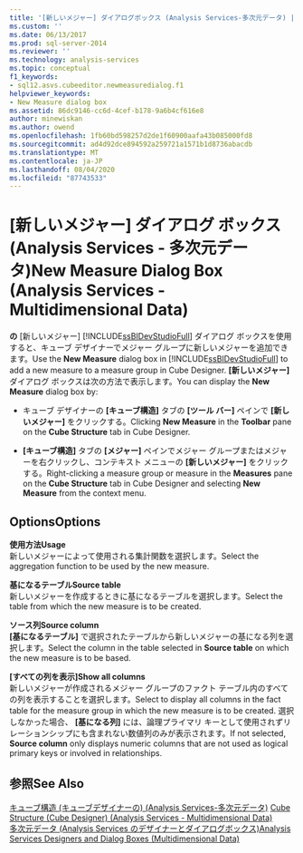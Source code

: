 ```yaml
---
title: '[新しいメジャー] ダイアログボックス (Analysis Services-多次元データ) |Microsoft Docs'
ms.custom: ''
ms.date: 06/13/2017
ms.prod: sql-server-2014
ms.reviewer: ''
ms.technology: analysis-services
ms.topic: conceptual
f1_keywords:
- sql12.asvs.cubeeditor.newmeasuredialog.f1
helpviewer_keywords:
- New Measure dialog box
ms.assetid: 86dc9146-cc6d-4cef-b178-9a6b4cf616e8
author: minewiskan
ms.author: owend
ms.openlocfilehash: 1fb60bd598257d2de1f60900aafa43b085000fd8
ms.sourcegitcommit: ad4d92dce894592a259721a1571b1d8736abacdb
ms.translationtype: MT
ms.contentlocale: ja-JP
ms.lasthandoff: 08/04/2020
ms.locfileid: "87743533"
---
```

# <a name="new-measure-dialog-box-analysis-services---multidimensional-data"></a><span data-ttu-id="486c1-102">[新しいメジャー] ダイアログ ボックス (Analysis Services - 多次元データ)</span><span class="sxs-lookup"><span data-stu-id="486c1-102">New Measure Dialog Box (Analysis Services - Multidimensional Data)</span></span>
  <span data-ttu-id="486c1-103">**の** [新しいメジャー] [!INCLUDE[ssBIDevStudioFull](../includes/ssbidevstudiofull-md.md)] ダイアログ ボックスを使用すると、キューブ デザイナーでメジャー グループに新しいメジャーを追加できます。</span><span class="sxs-lookup"><span data-stu-id="486c1-103">Use the **New Measure** dialog box in [!INCLUDE[ssBIDevStudioFull](../includes/ssbidevstudiofull-md.md)] to add a new measure to a measure group in Cube Designer.</span></span> <span data-ttu-id="486c1-104">**[新しいメジャー]** ダイアログ ボックスは次の方法で表示します。</span><span class="sxs-lookup"><span data-stu-id="486c1-104">You can display the **New Measure** dialog box by:</span></span>  
  
-   <span data-ttu-id="486c1-105">キューブ デザイナーの **[キューブ構造]** タブの **[ツール バー]** ペインで **[新しいメジャー]** をクリックする。</span><span class="sxs-lookup"><span data-stu-id="486c1-105">Clicking **New Measure** in the **Toolbar** pane on the **Cube Structure** tab in Cube Designer.</span></span>  
  
-   <span data-ttu-id="486c1-106">**[キューブ構造]** タブの **[メジャー]** ペインでメジャー グループまたはメジャーを右クリックし、コンテキスト メニューの **[新しいメジャー]** をクリックする。</span><span class="sxs-lookup"><span data-stu-id="486c1-106">Right-clicking a measure group or measure in the **Measures** pane on the **Cube Structure** tab in Cube Designer and selecting **New Measure** from the context menu.</span></span>  
  
## <a name="options"></a><span data-ttu-id="486c1-107">Options</span><span class="sxs-lookup"><span data-stu-id="486c1-107">Options</span></span>  
 <span data-ttu-id="486c1-108">**使用方法**</span><span class="sxs-lookup"><span data-stu-id="486c1-108">**Usage**</span></span>  
 <span data-ttu-id="486c1-109">新しいメジャーによって使用される集計関数を選択します。</span><span class="sxs-lookup"><span data-stu-id="486c1-109">Select the aggregation function to be used by the new measure.</span></span>  
  
 <span data-ttu-id="486c1-110">**基になるテーブル**</span><span class="sxs-lookup"><span data-stu-id="486c1-110">**Source table**</span></span>  
 <span data-ttu-id="486c1-111">新しいメジャーを作成するときに基になるテーブルを選択します。</span><span class="sxs-lookup"><span data-stu-id="486c1-111">Select the table from which the new measure is to be created.</span></span>  
  
 <span data-ttu-id="486c1-112">**ソース列**</span><span class="sxs-lookup"><span data-stu-id="486c1-112">**Source column**</span></span>  
 <span data-ttu-id="486c1-113">**[基になるテーブル]** で選択されたテーブルから新しいメジャーの基になる列を選択します。</span><span class="sxs-lookup"><span data-stu-id="486c1-113">Select the column in the table selected in **Source table** on which the new measure is to be based.</span></span>  
  
 <span data-ttu-id="486c1-114">**[すべての列を表示]**</span><span class="sxs-lookup"><span data-stu-id="486c1-114">**Show all columns**</span></span>  
 <span data-ttu-id="486c1-115">新しいメジャーが作成されるメジャー グループのファクト テーブル内のすべての列を表示することを選択します。</span><span class="sxs-lookup"><span data-stu-id="486c1-115">Select to display all columns in the fact table for the measure group in which the new measure is to be created.</span></span> <span data-ttu-id="486c1-116">選択しなかった場合、 **[基になる列]** には、論理プライマリ キーとして使用されずリレーションシップにも含まれない数値列のみが表示されます。</span><span class="sxs-lookup"><span data-stu-id="486c1-116">If not selected, **Source column** only displays numeric columns that are not used as logical primary keys or involved in relationships.</span></span>  
  
## <a name="see-also"></a><span data-ttu-id="486c1-117">参照</span><span class="sxs-lookup"><span data-stu-id="486c1-117">See Also</span></span>  
 <span data-ttu-id="486c1-118">[キューブ構造 &#40;キューブデザイナーの&#41; &#40;Analysis Services-多次元データ&#41;](cube-structure-cube-designer-analysis-services-multidimensional-data.md) </span><span class="sxs-lookup"><span data-stu-id="486c1-118">[Cube Structure &#40;Cube Designer&#41; &#40;Analysis Services - Multidimensional Data&#41;](cube-structure-cube-designer-analysis-services-multidimensional-data.md) </span></span>  
 [<span data-ttu-id="486c1-119">多次元データ &#40;Analysis Services のデザイナーとダイアログボックス&#41;</span><span class="sxs-lookup"><span data-stu-id="486c1-119">Analysis Services Designers and Dialog Boxes &#40;Multidimensional Data&#41;</span></span>](analysis-services-designers-and-dialog-boxes-multidimensional-data.md)  
  
  
